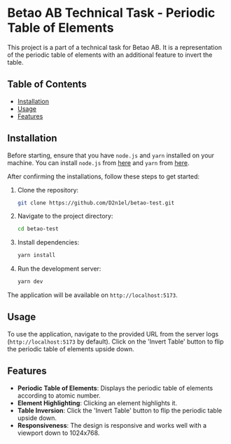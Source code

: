 # Betao AB Technical Task - Periodic Table of Elements

This project is a part of a technical task for Betao AB. It is a representation of the periodic table of elements with an additional feature to invert the table.

## Table of Contents

- [Installation](#installation)
- [Usage](#usage)
- [Features](#features)

## Installation

Before starting, ensure that you have `node.js` and `yarn` installed on your machine. You can install `node.js` from [here](https://nodejs.org/en/download/) and `yarn` from [here](https://classic.yarnpkg.com/en/docs/install/).

After confirming the installations, follow these steps to get started:

1. Clone the repository:
    ```bash
    git clone https://github.com/D2n1el/betao-test.git
    ```
2. Navigate to the project directory:
    ```bash
    cd betao-test
    ```
3. Install dependencies:
    ```bash
    yarn install
    ```
4. Run the development server:
    ```bash
    yarn dev
    ```
The application will be available on `http://localhost:5173`.

## Usage

To use the application, navigate to the provided URL from the server logs (`http://localhost:5173` by default). Click on the 'Invert Table' button to flip the periodic table of elements upside down.

## Features

- **Periodic Table of Elements**: Displays the periodic table of elements according to atomic number.
- **Element Highlighting**: Clicking an element highlights it.
- **Table Inversion**: Click the 'Invert Table' button to flip the periodic table upside down.
- **Responsiveness**: The design is responsive and works well with a viewport down to 1024x768.